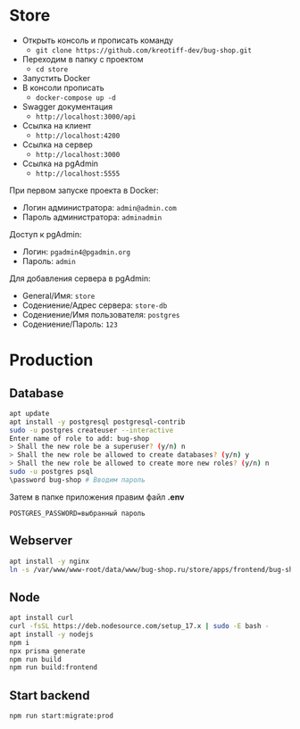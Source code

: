 # Store

- Открыть консоль и прописать команду
  - `git clone https://github.com/kreotiff-dev/bug-shop.git`
- Переходим в папку с проектом
  - `cd store`
- Запустить Docker
- В консоли прописать
  - `docker-compose up -d`
- Swagger документация
  - `http://localhost:3000/api`
- Ссылка на клиент
  - `http://localhost:4200`
- Ссылка на сервер
  - `http://localhost:3000`
- Ссылка на pgAdmin
  - `http://localhost:5555`

При первом запуске проекта в Docker:

- Логин администратора: `admin@admin.com`
- Пароль администратора: `adminadmin`

Доступ к pgAdmin:

- Логин: `pgadmin4@pgadmin.org`
- Пароль: `admin`

Для добавления сервера в pgAdmin:

- General/Имя: `store`
- Содениение/Адрес сервера: `store-db`
- Содениение/Имя пользователя: `postgres`
- Содениение/Пароль: `123`

# Production
Database
--------

```bash
apt update
apt install -y postgresql postgresql-contrib
sudo -u postgres createuser --interactive
Enter name of role to add: bug-shop
> Shall the new role be a superuser? (y/n) n
> Shall the new role be allowed to create databases? (y/n) y
> Shall the new role be allowed to create more new roles? (y/n) n
sudo -u postgres psql
\password bug-shop # Вводим пароль
```

Затем в папке приложения правим файл **.env**
```
POSTGRES_PASSWORD=выбранный пароль
```

Webserver
---------

```bash
apt install -y nginx
ln -s /var/www/www-root/data/www/bug-shop.ru/store/apps/frontend/bug-shop.conf /etc/nginx/vhosts-resources/bug-shop.ru/
```

Node
----

```bash
apt install curl
curl -fsSL https://deb.nodesource.com/setup_17.x | sudo -E bash -
apt install -y nodejs
npm i
npx prisma generate
npm run build
npm run build:frontend
```

Start backend
-------------

```bash
npm run start:migrate:prod
```
